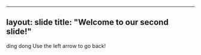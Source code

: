
---
layout: slide
title: "Welcome to our second slide!"
---
ding dong
Use the left arrow to go back!
